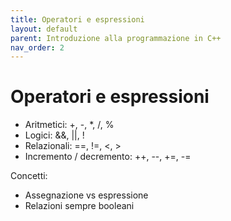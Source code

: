 ```yaml
---
title: Operatori e espressioni
layout: default
parent: Introduzione alla programmazione in C++
nav_order: 2
---
```

# Operatori e espressioni

- Aritmetici: +, -, *, /, %  
- Logici: &&, ||, !  
- Relazionali: ==, !=, <, >  
- Incremento / decremento: ++, --, +=, -=

Concetti:

- Assegnazione vs espressione  
- Relazioni sempre booleani